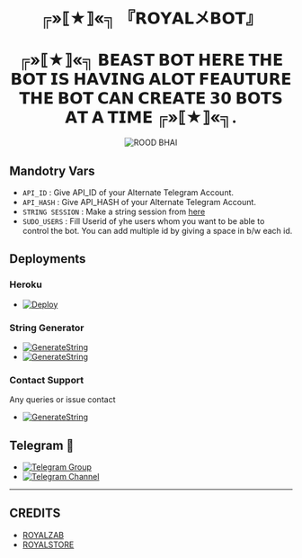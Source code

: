 <h1 align="center">
  <b> ╔»⟦★⟧«╗ 『𝗥𝗢𝗬𝗔𝗟メ𝗕𝗢𝗧』</b>
</h1>
<h1 align="center">
  <b> ╔»⟦★⟧«╗ 𝗕𝗘𝗔𝗦𝗧 𝗕𝗢𝗧 𝗛𝗘𝗥𝗘 𝗧𝗛𝗘 𝗕𝗢𝗧 𝗜𝗦 𝗛𝗔𝗩𝗜𝗡𝗚 𝗔𝗟𝗢𝗧 𝗙𝗘𝗔𝗨𝗧𝗨𝗥𝗘 𝗧𝗛𝗘 𝗕𝗢𝗧 𝗖𝗔𝗡 𝗖𝗥𝗘𝗔𝗧𝗘 𝟯𝟬 𝗕𝗢𝗧𝗦 𝗔𝗧 𝗔 𝗧𝗜𝗠𝗘 ╔»⟦★⟧«╗.</b>
</h1>
<p align="center">
  <img src="https://te.legra.ph/file/f7ac726b4f766ee4345c5.jpg" alt="ROOD BHAI">
</p>


## Mandotry Vars 

   - `API_ID` :  Give API_ID of your Alternate Telegram Account.
   - `API_HASH` :  Give API_HASH of your Alternate Telegram Account.
   - `STRING SESSION` :  Make a string session from [here](@TELESTRING_BOT)
   - `SUDO_USERS` :  Fill Userid of yhe users whom you want to be able to control the bot. You can add multiple id by giving a space in b/w each id.


## Deployments

### Heroku

- [![Deploy](https://www.herokucdn.com/deploy/button.svg)](https://heroku.com/deploy)

### String Generator
- [![GenerateString](https://camo.githubusercontent.com/b8f040a155a621627eaf4fbc3d2bfc3201053c9184981c58a3195c6254865865/68747470733a2f2f696d672e736869656c64732e696f2f62616467652f47656e65726174652532304f6e2532305265706c2d626c756576696f6c65743f7374796c653d666f722d7468652d6261646765266c6f676f3d6170707665796f72)](https://replit.com/@sahilsi552/QNR-3#main.py)
- [![GenerateString](https://img.shields.io/badge/GENRATE%20ON%20TELEGRAM-blueviolet?style=for-the-badge&logo=telegram)](https://t.me/TELESTRING_BOT)
### Contact Support
Any queries or issue contact 
- [![GenerateString](https://img.shields.io/badge/DM%20ON%20TELEGRAM-blueviolet?style=for-the-badge&logo=telegram)](https://t.me/ROYALZAB)

## Telegram 🏪
- [![Telegram Group](https://img.shields.io/badge/Telegram-Group-brightgreen)](https://t.me/ROYALCHATOP)
- [![Telegram Channel](https://img.shields.io/badge/Telegram-Channel-brightgreen)](https://t.me/ROYALxSTORE)

------
## CREDITS
- [ROYALZAB](https://t.me/ROYALZAB)
- [ROYALSTORE](https://t.me/ROYALxSTORE)
